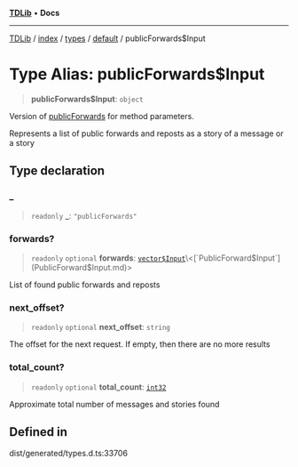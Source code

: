 [**TDLib**](../../../../../../README.md) • **Docs**

***

[TDLib](../../../../../../modules.md) / [index](../../../../../README.md) / [types](../../../README.md) / [default](../README.md) / publicForwards$Input

# Type Alias: publicForwards$Input

> **publicForwards$Input**: `object`

Version of [publicForwards](publicForwards-1.md) for method parameters.

Represents a list of public forwards and reposts as a story of a message or a story

## Type declaration

### \_

> `readonly` **\_**: `"publicForwards"`

### forwards?

> `readonly` `optional` **forwards**: [`vector$Input`](vector$Input.md)\<[`PublicForward$Input`](PublicForward$Input.md)\>

List of found public forwards and reposts

### next\_offset?

> `readonly` `optional` **next\_offset**: `string`

The offset for the next request. If empty, then there are no more results

### total\_count?

> `readonly` `optional` **total\_count**: [`int32`](int32-1.md)

Approximate total number of messages and stories found

## Defined in

dist/generated/types.d.ts:33706
